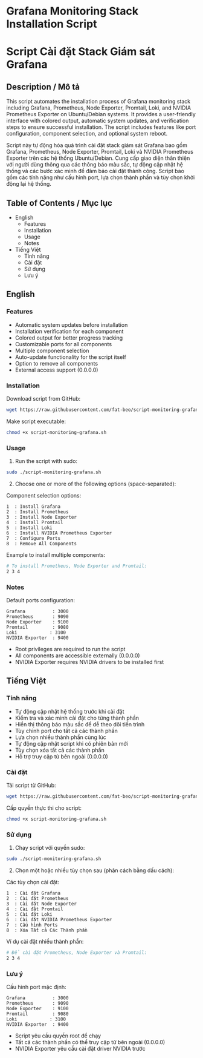 # Grafana Monitoring Stack Installation Script

# Script Cài đặt Stack Giám sát Grafana

## Description / Mô tả

This script automates the installation process of Grafana monitoring stack including Grafana, Prometheus, Node Exporter, Promtail, Loki, and NVIDIA Prometheus Exporter on Ubuntu/Debian systems. It provides a user-friendly interface with colored output, automatic system updates, and verification steps to ensure successful installation. The script includes features like port configuration, component selection, and optional system reboot.

Script này tự động hóa quá trình cài đặt stack giám sát Grafana bao gồm Grafana, Prometheus, Node Exporter, Promtail, Loki và NVIDIA Prometheus Exporter trên các hệ thống Ubuntu/Debian. Cung cấp giao diện thân thiện với người dùng thông qua các thông báo màu sắc, tự động cập nhật hệ thống và các bước xác minh để đảm bảo cài đặt thành công. Script bao gồm các tính năng như cấu hình port, lựa chọn thành phần và tùy chọn khởi động lại hệ thống.

## Table of Contents / Mục lục

* English  
   * Features  
   * Installation  
   * Usage  
   * Notes
* Tiếng Việt  
   * Tính năng  
   * Cài đặt  
   * Sử dụng  
   * Lưu ý

## English

### Features

* Automatic system updates before installation
* Installation verification for each component
* Colored output for better progress tracking
* Customizable ports for all components
* Multiple component selection
* Auto-update functionality for the script itself
* Option to remove all components
* External access support (0.0.0.0)

### Installation

Download script from GitHub:
```bash
wget https://raw.githubusercontent.com/fat-beo/script-monitoring-grafana/main/script-monitoring-grafana.sh
```

Make script executable:
```bash
chmod +x script-monitoring-grafana.sh
```

### Usage

1. Run the script with sudo:
```bash
sudo ./script-monitoring-grafana.sh
```

2. Choose one or more of the following options (space-separated):

Component selection options:
```
1  : Install Grafana
2  : Install Prometheus
3  : Install Node Exporter
4  : Install Promtail
5  : Install Loki
6  : Install NVIDIA Prometheus Exporter
7  : Configure Ports
8  : Remove All Components
```

Example to install multiple components:
```bash
# To install Prometheus, Node Exporter and Promtail:
2 3 4
```

### Notes

Default ports configuration:
```
Grafana          : 3000
Prometheus       : 9090
Node Exporter    : 9100
Promtail         : 9080
Loki            : 3100
NVIDIA Exporter  : 9400
```

* Root privileges are required to run the script
* All components are accessible externally (0.0.0.0)
* NVIDIA Exporter requires NVIDIA drivers to be installed first

## Tiếng Việt

### Tính năng

* Tự động cập nhật hệ thống trước khi cài đặt
* Kiểm tra và xác minh cài đặt cho từng thành phần
* Hiển thị thông báo màu sắc để dễ theo dõi tiến trình
* Tùy chỉnh port cho tất cả các thành phần
* Lựa chọn nhiều thành phần cùng lúc
* Tự động cập nhật script khi có phiên bản mới
* Tùy chọn xóa tất cả các thành phần
* Hỗ trợ truy cập từ bên ngoài (0.0.0.0)

### Cài đặt

Tải script từ GitHub:
```bash
wget https://raw.githubusercontent.com/fat-beo/script-monitoring-grafana/main/script-monitoring-grafana.sh
```

Cấp quyền thực thi cho script:
```bash
chmod +x script-monitoring-grafana.sh
```

### Sử dụng

1. Chạy script với quyền sudo:
```bash
sudo ./script-monitoring-grafana.sh
```

2. Chọn một hoặc nhiều tùy chọn sau (phân cách bằng dấu cách):

Các tùy chọn cài đặt:
```
1  : Cài đặt Grafana
2  : Cài đặt Prometheus
3  : Cài đặt Node Exporter
4  : Cài đặt Promtail
5  : Cài đặt Loki
6  : Cài đặt NVIDIA Prometheus Exporter
7  : Cấu hình Ports
8  : Xóa Tất cả Các Thành phần
```

Ví dụ cài đặt nhiều thành phần:
```bash
# Để cài đặt Prometheus, Node Exporter và Promtail:
2 3 4
```

### Lưu ý

Cấu hình port mặc định:
```
Grafana          : 3000
Prometheus       : 9090
Node Exporter    : 9100
Promtail         : 9080
Loki            : 3100
NVIDIA Exporter  : 9400
```

* Script yêu cầu quyền root để chạy
* Tất cả các thành phần có thể truy cập từ bên ngoài (0.0.0.0)
* NVIDIA Exporter yêu cầu cài đặt driver NVIDIA trước